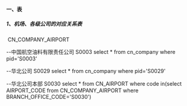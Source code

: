#### 一、表

##### 1、机场、各级公司的对应关系表

​	CN_COMPANY_AIRPORT



--中国航空油料有限责任公司  S0003
select * from cn_company where pid='S0003'

--华北公司  S0029
select * from cn_company where pid='S0029'

--华北公司本部  S0030
select * 
from CN_AIRPORT
where code in(select AIRPORT_CODE from CN_COMPANY_AIRPORT where BRANCH_OFFICE_CODE='S0030')

